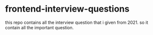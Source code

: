 # frontend-interview-questions
this repo contains all the interview question that i given from 2021. so it contain all the important question.
